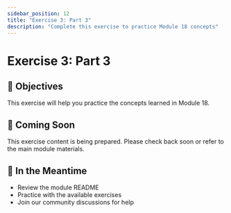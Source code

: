 ```yaml
---
sidebar_position: 12
title: "Exercise 3: Part 3"
description: "Complete this exercise to practice Module 18 concepts"
---
```


# Exercise 3: Part 3

## 🎯 Objectives

This exercise will help you practice the concepts learned in Module 18.

## 📝 Coming Soon

This exercise content is being prepared. Please check back soon or refer to the main module materials.

## 🚀 In the Meantime

- Review the module README
- Practice with the available exercises
- Join our community discussions for help
